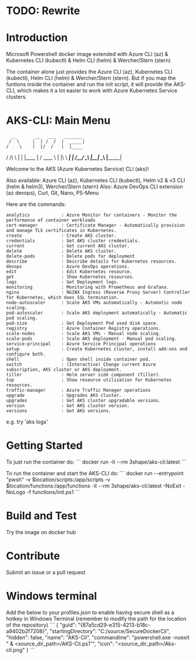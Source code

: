 # TODO: Rewrite

# Introduction 
Microsoft Powershell docker image extended with Azure CLI (az) &amp; Kubernetes CLI (kubectl) &amp; Helm CLI (helm) &amp; Wercher/Stern (stern)

The container alone just provides the Azure CLI (az), Kubernetes CLI (kubectl), Helm CLI (helm) & Wercher/Stern (stern).
But if you map the funtions inside the container and run the init script, it will provide the AKS-CLI, which makes it a lot easier to work with Azure Kubernetes Service clusters.

# AKS-CLI: Main Menu

      __       __   ___   _______
     /  \     |  | /  /  |  _____|
    /    \    |  |/  /   |  |____
   /  /\  \   |     |    |____   |
  /  ____  \  |  |\  \    ____|  |
 /__/    \__\ |__| \__\  |_______|

Welcome to the AKS (Azure Kubernetes Service) CLI (aks)!

Also available: Azure CLI (az), Kubernetes CLI (kubectl), Helm v2 & v3 CLI (helm & helm3), Wercher/Stern (stern)
Also: Azure DevOps CLI extension (az devops), Curl, Git, Nano, PS-Menu

Here are the commands:

    analytics            : Azure Monitor for containers - Monitor the performance of container workloads
    cert-manager         : Certificate Manager - Automatically provision and manage TLS certificates in Kubernetes.
    create               : Create AKS cluster.
    credentials          : Get AKS cluster credentials.
    current              : Get current AKS cluster.
    delete               : Delete AKS cluster.
    delete-pods          : Delete pods for deployment
    describe             : Describe details for Kubernetes resources.
    devops               : Azure DevOps operations.
    edit                 : Edit Kubernetes resource.
    get                  : Show Kubernetes resources.
    logs                 : Get Deployment logs.
    monitoring           : Monitoring with Prometheus and Grafana.
    nginx                : NGINX Ingress (Reverse Proxy Server) Controller for Kubernetes, which does SSL termination.
    node-autoscaler      : Scale AKS VMs automatically - Automatic node scaling.
    pod-autoscaler       : Scale AKS deployment automatically - Automatic pod scaling.
    pod-size             : Get Deployment Pod used disk space.
    registry             : Azure Container Registry operations.
    scale-nodes          : Scale AKS VMs - Manual node scaling.
    scale-pods           : Scale AKS deployment - Manual pod scaling.
    service-principal    : Azure Service Principal operations
    setup                : Create Kubernetes cluster, install add-ons and configure both.
    shell                : Open shell inside container pod.
    switch               : (Interactive) Change current Azure subscription, AKS cluster or AKS deployment.
    tiller               : Helm server side component (Tiller).
    top                  : Show resource utilization for Kubernetes resources.
    traffic-manager      : Azure Traffic Manager operations
    upgrade              : Upgrades AKS cluster.
    upgrades             : Get AKS cluster upgradable versions.
    version              : Get AKS cluster version.
    versions             : Get AKS versions.

e.g. try 'aks logs'

# Getting Started
To just run the container do:
´´´
docker run -it --rm 3shape/aks-cli:latest
´´´

To run the container and start the AKS-CLI do:
´´´
docker run --entrypoint "pwsh" -v $location/scripts:/app/scripts -v $location/functions:/app/functions -it --rm 3shape/aks-cli:latest -NoExit -NoLogo -f functions/init.ps1
´´´

# Build and Test
Try the image on docker hub

# Contribute
Submit an issue or a pull request

<!-- If you want to learn more about creating good readme files then refer the following [guidelines](https://docs.microsoft.com/en-us/azure/devops/repos/git/create-a-readme?view=azure-devops). You can also seek inspiration from the below readme files:
- [ASP.NET Core](https://github.com/aspnet/Home)
- [Visual Studio Code](https://github.com/Microsoft/vscode)
- [Chakra Core](https://github.com/Microsoft/ChakraCore) -->

# Windows terminal
Add the below to your profiles.json to enable having secure shell as a hotkey in Windows Terminal (remember to modify the path for the location of the repository)
´´´
{
    "guid": "{87a5cd29-e315-4213-b18c-a9402b2f7208}",
    "startingDirectory": "C:/source/SecureDockerCli",
    "hidden": false,
    "name": "AKS-Cli",
    "commandline": "powershell.exe -noexit  \" & <source_dir_path>/AKS-Cli.ps1\"",
    "icon": "<source_dir_path>/Aks-cli.png"
}
´´´
